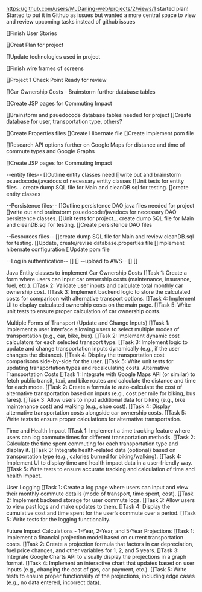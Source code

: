 https://github.com/users/MJDarling-web/projects/2/views/1
started plan! Started to put it in Github as issues but wanted a more central space to view and review upcoming tasks instead of github issues

[]Finish User Stories

[]Creat Plan for project

[]Update technologies used in project

[]Finish wire frames of screens

[]Project 1 Check Point Ready for review

[]Car Ownership Costs - Brainstorm further database tables

[]Create JSP pages for Commuting Impact

[]Brainstorm and psuedocode database tables needed for project
[]Create database for user, transportation type, others?

[]Create Properties files
[]Create Hibernate file
[]Create Implement pom file

[]Research API options further on Google Maps for distance and time of commute types and Google Graphs

[]Create JSP pages for Commuting Impact

--entity files--
[]Outline entity classes need
[]write out and brainstorm psuedocode/javadocs of necessary entity classes
[]Unit tests for entity files... create dump SQL file for Main and cleanDB.sql for testing.
[]create entity classes

--Persistence files--
[]Outline persistence DAO java files needed for project
[]write out and brainstorm psuedocode/javadocs for necessary DAO persistence classes. 
[]Unit tests for project... create dump SQL file for Main and cleanDB.sql for testing.
[]Create persistence DAO files 

--Resources files--
[]create dump SQL file for Main and review cleanDB.sql for testing.
[]Update, create/revise database.properties file
[]implement hibernate configuration 
[]Update pom file 

--Log in authentication--
[]
[]
--upload to AWS--
[]
[]

Java Entity classes to implement 
Car Ownership Costs
[]Task 1: Create a form where users can input car ownership costs (maintenance, insurance, fuel, etc.).
[]Task 2: Validate user inputs and calculate total monthly car ownership cost.
[]Task 3: Implement backend logic to store the calculated costs for comparison with alternative transport options.
[]Task 4: Implement UI to display calculated ownership costs on the main page.
[]Task 5: Write unit tests to ensure proper calculation of car ownership costs.

Multiple Forms of Transport (Update and Change Inputs)
[]Task 1: Implement a user interface allowing users to select multiple modes of transportation (e.g., car, bike, bus).
[]Task 2: Implement dynamic cost calculators for each selected transport type.
[]Task 3: Implement logic to update and change transportation inputs dynamically (e.g., if the user changes the distance).
[]Task 4: Display the transportation cost comparisons side-by-side for the user.
[]Task 5: Write unit tests for updating transportation types and recalculating costs.
Alternative Transportation Costs
[]Task 1: Integrate with Google Maps API (or similar) to fetch public transit, taxi, and bike routes and calculate the distance and time for each mode.
[]Task 2: Create a formula to auto-calculate the cost of alternative transportation based on inputs (e.g., cost per mile for biking, bus fares).
[]Task 3: Allow users to input additional data for biking (e.g., bike maintenance cost) and walking (e.g., shoe cost).
[]Task 4: Display alternative transportation costs alongside car ownership costs.
[]Task 5: Write tests to ensure proper calculations for alternative transportation.

Time and Health Impact
[]Task 1: Implement a time tracking feature where users can log commute times for different transportation methods.
[]Task 2: Calculate the time spent commuting for each transportation type and display it.
[]Task 3: Integrate health-related data (optional) based on transportation type (e.g., calories burned for biking/walking).
[]Task 4: Implement UI to display time and health impact data in a user-friendly way.
[]Task 5: Write tests to ensure accurate tracking and calculation of time and health impact.

User Logging
[]Task 1: Create a log page where users can input and view their monthly commute details (mode of transport, time spent, cost).
[]Task 2: Implement backend storage for user commute logs.
[]Task 3: Allow users to view past logs and make updates to them.
[]Task 4: Display the cumulative cost and time spent for the user’s commute over a period.
[]Task 5: Write tests for the logging functionality.

Future Impact Calculations - 1-Year, 2-Year, and 5-Year Projections
[]Task 1: Implement a financial projection model based on current transportation costs.
[]Task 2: Create a projection formula that factors in car depreciation, fuel price changes, and other variables for 1, 2, and 5 years.
[]Task 3: Integrate Google Charts API to visually display the projections in a graph format.
[]Task 4: Implement an interactive chart that updates based on user inputs (e.g., changing the cost of gas, car payment, etc.).
[]Task 5: Write tests to ensure proper functionality of the projections, including edge cases (e.g., no data entered, incorrect data).


